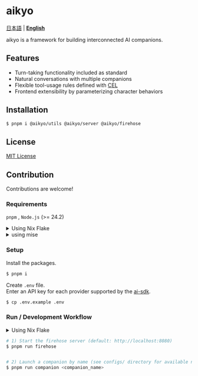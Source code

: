 # aikyo
[日本語](./README-ja.md) | [**English**](./README.md)  

aikyo is a framework for building interconnected AI companions.

## Features

- Turn-taking functionality included as standard
- Natural conversations with multiple companions
- Flexible tool-usage rules defined with [CEL](https://cel.dev)
- Frontend extensibility by parameterizing character behaviors

## Installation
```bash
$ pnpm i @aikyo/utils @aikyo/server @aikyo/firehose
```

## License

[MIT License](./LICENSE)

## Contribution

Contributions are welcome!

### Requirements

`pnpm` , `Node.js` (>= 24.2)

<details><summary>Using Nix Flake</summary>

First, enter the devShell.
```bash
$ nix develop
```

</details>

<details><summary>using mise</summary>


```bash
$ mise install
```

</details>

### Setup

Install the packages.

```bash
$ pnpm i
```

Create `.env` file.  
Enter an API key for each provider supported by the [ai-sdk](https://ai-sdk.dev/docs/foundations/providers-and-models).
```bash
$ cp .env.example .env
```

### Run / Development Workflow

<details><summary>Using Nix Flake</summary>

Start the firehose and companion.
```bash
# Usage: nix run .#dev -- <COMPANION> [<COMPANION> ...]
# Example: nix run .#dev -- kyoko aya
$ nix run .#dev <companion_name>
```

</details>

```bash
# 1) Start the firehose server (default: http://localhost:8080)
$ pnpm run firehose


# 2) Launch a companion by name (see configs/ directory for available names)
$ pnpm run companion <companion_name>
```